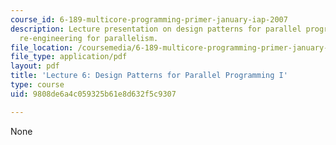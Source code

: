 ```yaml
---
course_id: 6-189-multicore-programming-primer-january-iap-2007
description: Lecture presentation on design patterns for parallel programming and
  re-engineering for parallelism.
file_location: /coursemedia/6-189-multicore-programming-primer-january-iap-2007/9808de6a4c059325b61e8d632f5c9307_lec6patterns1.pdf
file_type: application/pdf
layout: pdf
title: 'Lecture 6: Design Patterns for Parallel Programming I'
type: course
uid: 9808de6a4c059325b61e8d632f5c9307

---
```

None